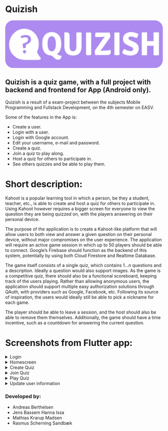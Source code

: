 # Quizish
![alt text](https://github.com/JensIssa/Quizish/blob/Development/assets/images/quizish%20logo.png)

## Quizish is a quiz game, with a full project with backend and frontend for App (Android only). 

Quizish is a result of a exam-project between the subjects Mobile Programming and Fullstack Development, on the 4th semester on EASV.

Some of the features in the App is:
* Create a user.
* Login with a user.
* Login with Google account.
* Edit your username, e-mail and password.
* Create a quiz.
* Join a quiz to play along.
* Host a quiz for others to participate in.
* See others quizzes and be able to play them.

# Short description:

Kahoot is a popular learning tool in which a person, be they a student, teacher, etc., is able to create and host a quiz for others to participate in. Using Kahoot however requires a bigger screen for everyone to view the question they are being quizzed on, with the players answering on their personal device.

The purpose of the application is to create a Kahoot-like platform that will allow users to both view and answer a given question on their personal device, without major compromises on the user experience. The application will require an active game session in which up to 50 players should be able to connect. Google’s Firebase should function as the backend of this system, potentially by using both Cloud Firestore and Realtime Database.

The game itself consists of a single quiz, which contains 1…n questions and a description. Ideally a question would also support images. As the game is a competitive quiz, there should also be a functional scoreboard, keeping track of the users playing. Rather than allowing anonymous users, the application should support multiple easy authorization solutions through QAuth, with providers such as Google, Facebook, etc. Following its source of inspiration, the users would ideally still be able to pick a nickname for each game.

The player should be able to leave a session, and the host should also be able to remove them themselves. Additionally, the game should have a time incentive, such as a countdown for answering the current question.
 

# Screenshots from Flutter app:
<details>    <summary>Login</summary>    <img src="assets/images/login.png" style="display: inline-block; margin: 0 auto; width: 300px; height: auto;"> </details>
<details>    <summary>Homescreen</summary>    <img src="assets/images/home.png" style="display: inline-block; margin: 0 auto; width: 300px; height: auto;"> </details>
<details>    <summary>Create Quiz</summary>    <img src="assets/images/createquiz.png" style="display: inline-block; margin: 0 auto; width: 300px; height: auto;"> </details>
<details>    <summary>Join Quiz</summary>    <img src="assets/images/joinquiz.png" style="display: inline-block; margin: 0 auto; width: 300px; height: auto;"> </details>
<details>    <summary>Play Quiz</summary>    
<img src="assets/images/ingame.png" style="display: inline-block; margin: 0 auto; width: 300px; height: auto;"> 
<img src="assets/images/wrong.png" style="display: inline-block; margin: 0 auto; width: 300px; height: auto;">
<img src="assets/images/leaderboard.png" style="display: inline-block; margin: 0 auto; width: 300px; height: auto;"> 
<img src="assets/images/right.png" style="display: inline-block; margin: 0 auto; width: 300px; height: auto;"> 
<img src="assets/images/leaderboardpoints.png" style="display: inline-block; margin: 0 auto; width: 300px; height: auto;"> </details>
<details>    <summary>Update user information</summary>    <img src="assets/images/updateuser.png" style="display: inline-block; margin: 0 auto; width: 300px; height: auto;"> </details>

### Developed by: 
* Andreas Berthelsen
* Jens Bassem Hanna Issa 
* Mathias Krarup Madsen
* Rasmus Scherning Sandbæk
